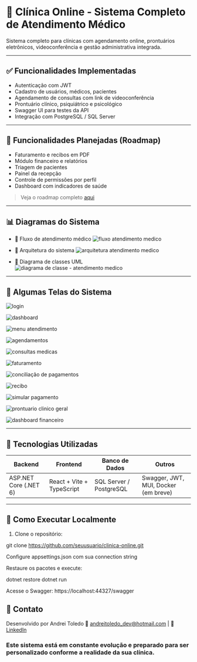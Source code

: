 # 🏥 Clínica Online - Sistema Completo de Atendimento Médico

Sistema completo para clínicas com agendamento online, prontuários eletrônicos, videoconferência e gestão administrativa integrada.

---

## ✅ Funcionalidades Implementadas

- Autenticação com JWT
- Cadastro de usuários, médicos, pacientes
- Agendamento de consultas com link de videoconferência
- Prontuário clínico, psiquiátrico e psicológico
- Swagger UI para testes da API
- Integração com PostgreSQL / SQL Server

---

## 🚧 Funcionalidades Planejadas (Roadmap)

- Faturamento e recibos em PDF
- Módulo financeiro e relatórios
- Triagem de pacientes
- Painel da recepção
- Controle de permissões por perfil
- Dashboard com indicadores de saúde

> Veja o roadmap completo [aqui](https://github.com/andreitoledo/Atendimento-Medico/blob/master/altsystems.clinica.Api.AtendimentoMedico_API/Roadmap_ClinicaOnline_Completo.docx)

---

## 📊 Diagramas do Sistema

- 🔄 Fluxo de atendimento médico
![fluxo atendimento medico](https://github.com/user-attachments/assets/8034ce1e-2d46-444c-bcc1-8381ccb6be06)
 
- 🧠 Arquitetura do sistema 
![arquitetura atendimento medico](https://github.com/user-attachments/assets/1b27b214-03b4-4f80-9cdc-a042489ee683)

- 📘 Diagrama de classes UML 
![diagrama de classe - atendimento medico](https://github.com/user-attachments/assets/cf5825a2-7a42-42da-9ec1-4256ce00a3c8)

---
## 📸 Algumas Telas do Sistema

![login](https://github.com/user-attachments/assets/5f8086b1-2d26-4511-ba9d-35bf4c61b2f1)

![dashboard](https://github.com/user-attachments/assets/25949168-359e-4a6a-ab50-970adbf24f33)

![menu atendimento](https://github.com/user-attachments/assets/c44778da-439c-4b96-b842-39d43600cebe)

![agendamentos](https://github.com/user-attachments/assets/2d0e3cb7-d02d-4a28-8840-0c3c91656fdd)

![consultas medicas](https://github.com/user-attachments/assets/f7cc340c-3887-4499-a815-2ac1402e175f)

![faturamento](https://github.com/user-attachments/assets/be27dce3-b8da-453f-94ff-68e1449e6119)

![conciliação de pagamentos](https://github.com/user-attachments/assets/92acac1d-14bd-45bc-a257-3993f9c181cc)

![recibo](https://github.com/user-attachments/assets/b3eba0f1-9708-4a84-8e23-3a6ca7570e3e)

![simular pagamento](https://github.com/user-attachments/assets/95187d4d-08c9-48ca-b0ee-6e4bacb84f60)

![prontuario clinico geral](https://github.com/user-attachments/assets/6dd1d83b-e80d-4a3c-b664-bc11becff42c)

![dashboard financeiro](https://github.com/user-attachments/assets/f14e13dd-d495-4bdb-8782-e42f903372f2)

---
## 🧰 Tecnologias Utilizadas

| Backend | Frontend | Banco de Dados | Outros |
|--------|----------|----------------|--------|
| ASP.NET Core (.NET 6) | React + Vite + TypeScript | SQL Server / PostgreSQL | Swagger, JWT, MUI, Docker (em breve) |

---

## 🔧 Como Executar Localmente

1. Clone o repositório:

git clone https://github.com/seuusuario/clinica-online.git

Configure appsettings.json com sua connection string

Restaure os pacotes e execute:

dotnet restore
dotnet run

Acesse o Swagger:
https://localhost:44327/swagger


## 🤝 Contato
Desenvolvido por Andrei Toledo
📧 andreitoledo_dev@hotmail.com | 💼 [LinkedIn](https://www.linkedin.com/in/andreilucianotoledo/)

### Este sistema está em constante evolução e preparado para ser personalizado conforme a realidade da sua clínica.

